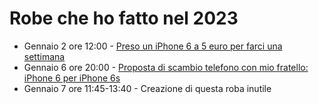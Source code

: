 # Robe che ho fatto nel 2023

- Gennaio 2 ore 12:00 - <a href="https://t.me/c/1886894013/542">Preso un iPhone 6 a 5 euro per farci una settimana</a>
- Gennaio 6 ore 20:00 - <a href="https://t.me/c/1886894013/641">Proposta di scambio telefono con mio fratello: iPhone 6 per iPhone 6s</a>
- Gennaio 7 ore 11:45-13:40 - Creazione di questa roba inutile
